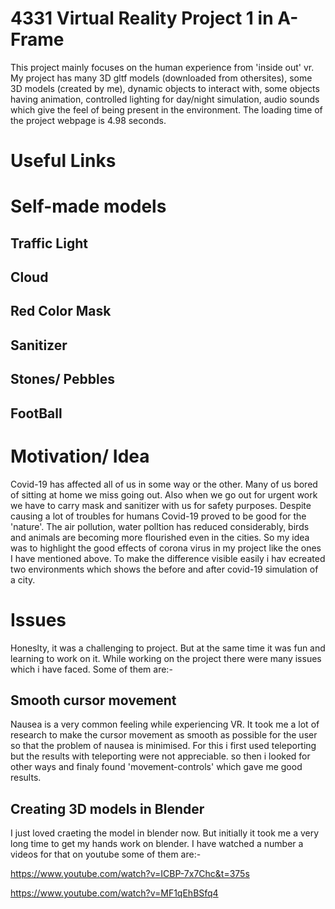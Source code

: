 # 4331 Virtual Reality Project 1 in A-Frame

This project mainly focuses on the human experience from 'inside out' vr. My project has many 3D gltf models (downloaded from othersites), some 3D models (created by me), dynamic objects to interact with, some objects having animation, controlled lighting for day/night simulation, audio sounds which give the feel of being present in the environment. The loading time of the project webpage is 4.98 seconds.

# Useful Links


# Self-made models 

## Traffic Light

## Cloud

## Red Color Mask

## Sanitizer

## Stones/ Pebbles

## FootBall



# Motivation/ Idea

Covid-19 has affected all of us in some way or the other. Many of us bored of sitting at home we miss going out. Also when we go out for urgent work we have to carry mask and sanitizer with us for safety purposes. Despite causing a lot of troubles for humans Covid-19 proved to be good for the 'nature'. The air pollution, water polltion has reduced considerably, birds and animals are becoming more flourished even in the cities. 
So my idea was to highlight the good effects of corona virus in my project like the ones I have mentioned above. To make the difference visible easily i hav ecreated two environments which shows the before and after covid-19 simulation of a city.

# Issues

Honeslty, it was a challenging to project. But at the same time it was fun and learning to work on it. While working on the project there were many issues which i have faced. Some of them are:-

## Smooth cursor movement

Nausea is a very common feeling while experiencing VR. It took me a lot of research to make the cursor movement as smooth as possible for the user so that the problem of nausea is minimised. For this i first used teleporting but the results with teleporting were not appreciable. so then i looked for other ways and finaly found 'movement-controls' which gave me good results.

## Creating 3D models in Blender

I just loved craeting the model in blender now. But initially it took me a very long time to get my hands work on blender. I have watched a number a videos for that on youtube some of them are:-

https://www.youtube.com/watch?v=ICBP-7x7Chc&t=375s

https://www.youtube.com/watch?v=MF1qEhBSfq4

